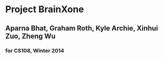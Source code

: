 # Project BrainXone #
## Aparna Bhat, Graham Roth, Kyle Archie, Xinhui Zuo, Zheng Wu ##
### for CS108, Winter 2014 ###
